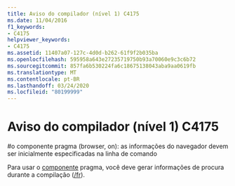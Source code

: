 ```yaml
---
title: Aviso do compilador (nível 1) C4175
ms.date: 11/04/2016
f1_keywords:
- C4175
helpviewer_keywords:
- C4175
ms.assetid: 11407a07-127c-4d0d-b262-61f9f2b035ba
ms.openlocfilehash: 595958a643e27235719750b93a70060e9c3c6b72
ms.sourcegitcommit: 857fa6b530224fa6c18675138043aba9aa0619fb
ms.translationtype: MT
ms.contentlocale: pt-BR
ms.lasthandoff: 03/24/2020
ms.locfileid: "80199999"
---
```

# <a name="compiler-warning-level-1-c4175"></a>Aviso do compilador (nível 1) C4175

\#o componente pragma (browser, on): as informações do navegador devem ser inicialmente especificadas na linha de comando

Para usar o [componente](../../preprocessor/component.md) pragma, você deve gerar informações de procura durante a compilação ([/fr](../../build/reference/fr-fr-create-dot-sbr-file.md)).
